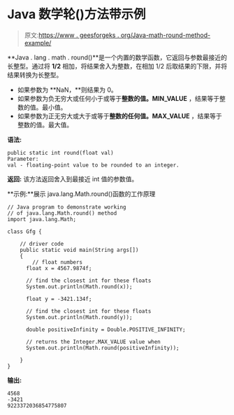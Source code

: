 # Java 数学轮()方法带示例

> 原文:[https://www . geesforgeks . org/Java-math-round-method-example/](https://www.geeksforgeeks.org/java-math-round-method-example/)

**Java . lang . math . round()**是一个内置的数学函数，它返回与参数最接近的长整型。通过将 **1/2** 相加，将结果舍入为整数，在相加 1/2 后取结果的下限，并将结果转换为长整型。

*   如果参数为 **NaN，**则结果为 0。
*   如果参数为负无穷大或任何小于或等于**整数的值。MIN_VALUE** ，结果等于整数的值。最小值。
*   如果参数为正无穷大或大于或等于**整数的任何值。MAX_VALUE** ，结果等于整数的值。最大值。

**语法:**

```
public static int round(float val)
Parameter: 
val - floating-point value to be rounded to an integer. 

```

**返回:**
该方法返回舍入到最接近 int 值的参数值。

**示例:**展示 java.lang.Math.round()函数的工作原理

```
// Java program to demonstrate working
// of java.lang.Math.round() method
import java.lang.Math;

class Gfg {

    // driver code
    public static void main(String args[])
    {
        // float numbers
      float x = 4567.9874f;

      // find the closest int for these floats
      System.out.println(Math.round(x));

      float y = -3421.134f;

      // find the closest int for these floats
      System.out.println(Math.round(y));  

      double positiveInfinity = Double.POSITIVE_INFINITY;

      // returns the Integer.MAX_VALUE value when 
      System.out.println(Math.round(positiveInfinity));  

    }
}
```

**输出:**

```
4568
-3421
9223372036854775807

```